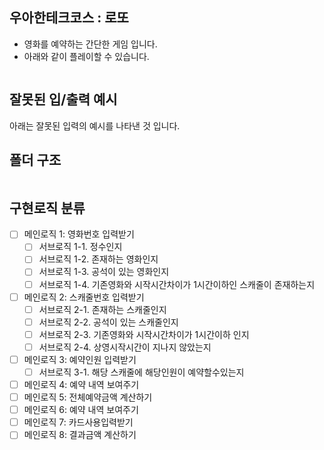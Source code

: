 ## 우아한테크코스 : 로또
- 영화를 예약하는 간단한 게임 입니다.
- 아래와 같이 플레이할 수 있습니다.
```
```

## 잘못된 입/출력 예시
아래는 잘못된 입력의 예시를 나타낸 것 입니다.  
 

## 폴더 구조
```
```

## 구현로직 분류
- [ ] 메인로직 1: 영화번호 입력받기
	- [ ] 서브로직 1-1. 정수인지
	- [ ] 서브로직 1-2. 존재하는 영화인지
	- [ ] 서브로직 1-3. 공석이 있는 영화인지
	- [ ] 서브로직 1-4. 기존영화와 시작시간차이가 1시간이하인 스캐줄이 존재하는지
- [ ] 메인로직 2: 스캐줄번호 입력받기
	- [ ] 서브로직 2-1. 존재하는 스캐줄인지
	- [ ] 서브로직 2-2. 공석이 있는 스캐줄인지
	- [ ] 서브로직 2-3. 기존영화와 시작시간차이가 1시간이하 인지
	- [ ] 서브로직 2-4. 상영시작시간이 지나지 않았는지
- [ ] 메인로직 3: 예약인원 입력받기
	- [ ] 서브로직 3-1. 해당 스캐줄에 해당인원이 예약할수있는지
- [ ] 메인로직 4: 예약 내역 보여주기
- [ ] 메인로직 5: 전체예약금액 계산하기
- [ ] 메인로직 6: 예약 내역 보여주기
- [ ] 메인로직 7: 카드사용입력받기
- [ ] 메인로직 8: 결과금액 계산하기